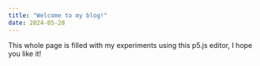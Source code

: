```yaml
---
title: "Welcome to my blog!"
date: 2024-05-28
---
```


This whole page is filled with my experiments using this p5.js editor, I hope you like it!
